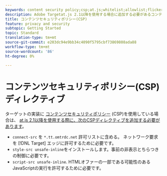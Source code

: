 ```yaml
---
keywords: content security policy;csp;at.js;whitelist;allowlist;flicker;pre-hide;pre-hiding;prehiding
description: Adobe Targetat.js 2.1以降を使用する場合に追加する必要があるコンテンツセキュリティポリシー(CSP)ディレクティブに関する情報です。
title: コンテンツセキュリティポリシー(CSP)
feature: privacy and security
subtopic: Getting Started
topic: Standard
translation-type: tm+mt
source-git-commit: e203dc94e9bb34c4090f5795cbf73869808ada88
workflow-type: tm+mt
source-wordcount: '86'
ht-degree: 0%

---
```



# コンテンツセキュリティポリシー(CSP)ディレクティブ

ターゲットの実装に [コンテンツセキュリティポリシー](https://en.wikipedia.org/wiki/Content_Security_Policy) (CSP)を使用している場合は、 [at.js 2.1以降を使用する際に、次のCSPディレクティブを追加する必要があります](/help/c-implementing-target/c-implementing-target-for-client-side-web/target-atjs-versions.md)。

* `connect-src` を `*.tt.omtrdc.net` 許可リストに含める。 ネットワーク要求を [!DNL Target] エッジに許可するために必要です。
* `style-src unsafe-inline`をインストールします。事前の非表示とちらつきの制御に必要です。
* `script-src unsafe-inline`.  HTMLオファーの一部である可能性のあるJavaScriptの実行を許可するために必要です。
